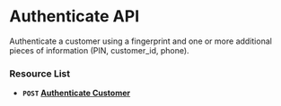 # Authenticate API

Authenticate a customer using a fingerprint and one or more additional pieces of information (PIN, customer_id, phone).


### Resource List
- **<code>POST</code> [Authenticate Customer](/authenticate/POST.md)**
